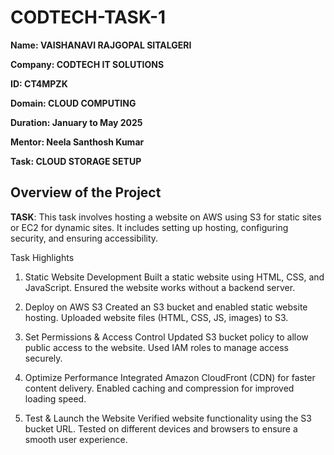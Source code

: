 # CODTECH-TASK-1

**Name: VAISHANAVI RAJGOPAL SITALGERI**

**Company: CODTECH IT SOLUTIONS**

**ID: CT4MPZK**

**Domain: CLOUD COMPUTING**

**Duration: January to May 2025**

**Mentor: Neela Santhosh Kumar**

 
**Task: CLOUD STORAGE SETUP**

## Overview of the Project


**TASK**: This task involves hosting a website on AWS using S3 for static sites or EC2 for dynamic sites. It includes setting up hosting, configuring security, and ensuring accessibility.

Task Highlights

 1. Static Website Development
    Built a static website using HTML, CSS, and JavaScript.
    Ensured the website works without a backend server.

 2. Deploy on AWS S3
    Created an S3 bucket and enabled static website hosting.
    Uploaded website files (HTML, CSS, JS, images) to S3.

3. Set Permissions & Access Control
   Updated S3 bucket policy to allow public access to the website.
  Used IAM roles to manage access securely.

 4. Optimize Performance
   Integrated Amazon CloudFront (CDN) for faster content delivery.
   Enabled caching and compression for improved loading speed.

 5. Test & Launch the Website
    Verified website functionality using the S3 bucket URL.
    Tested on different devices and browsers to ensure a smooth user experience.
